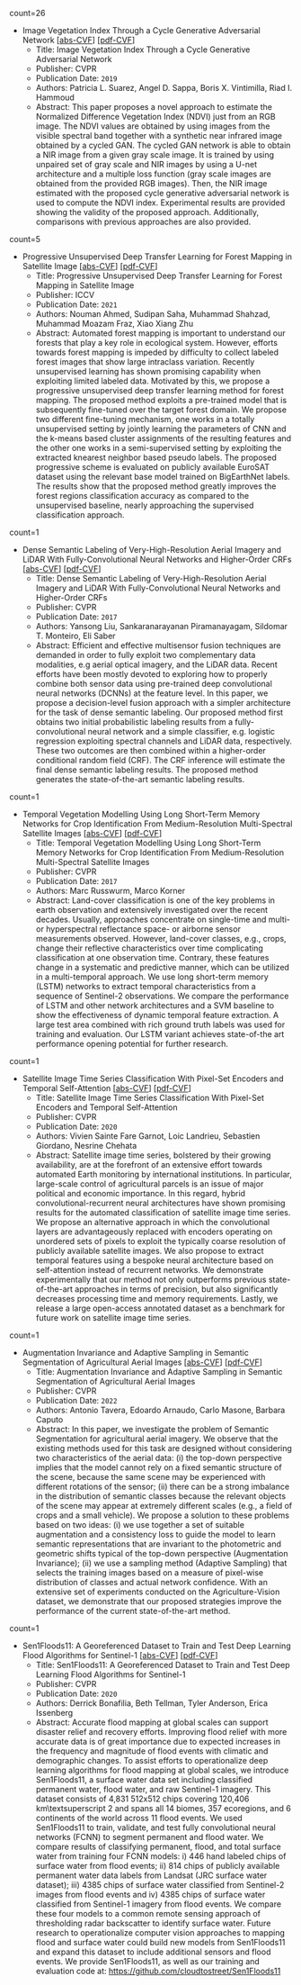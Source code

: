 count=26
* Image Vegetation Index Through a Cycle Generative Adversarial Network
    [[abs-CVF](https://openaccess.thecvf.com/content_CVPRW_2019/html/PBVS/Suarez_Image_Vegetation_Index_Through_a_Cycle_Generative_Adversarial_Network_CVPRW_2019_paper.html)]
    [[pdf-CVF](https://openaccess.thecvf.com/content_CVPRW_2019/papers/PBVS/Suarez_Image_Vegetation_Index_Through_a_Cycle_Generative_Adversarial_Network_CVPRW_2019_paper.pdf)]
    * Title: Image Vegetation Index Through a Cycle Generative Adversarial Network
    * Publisher: CVPR
    * Publication Date: `2019`
    * Authors: Patricia L. Suarez,  Angel D. Sappa,  Boris X. Vintimilla,  Riad I. Hammoud
    * Abstract: This paper proposes a novel approach to estimate the Normalized Difference Vegetation Index (NDVI) just from an RGB image. The NDVI values are obtained by using images from the visible spectral band together with a synthetic near infrared image obtained by a cycled GAN. The cycled GAN network is able to obtain a NIR image from a given gray scale image. It is trained by using unpaired set of gray scale and NIR images by using a U-net architecture and a multiple loss function (gray scale images are obtained from the provided RGB images). Then, the NIR image estimated with the proposed cycle generative adversarial network is used to compute the NDVI index. Experimental results are provided showing the validity of the proposed approach. Additionally, comparisons with previous approaches are also provided.

count=5
* Progressive Unsupervised Deep Transfer Learning for Forest Mapping in Satellite Image
    [[abs-CVF](https://openaccess.thecvf.com/content/ICCV2021W/LUAI/html/Ahmed_Progressive_Unsupervised_Deep_Transfer_Learning_for_Forest_Mapping_in_Satellite_ICCVW_2021_paper.html)]
    [[pdf-CVF](https://openaccess.thecvf.com/content/ICCV2021W/LUAI/papers/Ahmed_Progressive_Unsupervised_Deep_Transfer_Learning_for_Forest_Mapping_in_Satellite_ICCVW_2021_paper.pdf)]
    * Title: Progressive Unsupervised Deep Transfer Learning for Forest Mapping in Satellite Image
    * Publisher: ICCV
    * Publication Date: `2021`
    * Authors: Nouman Ahmed, Sudipan Saha, Muhammad Shahzad, Muhammad Moazam Fraz, Xiao Xiang Zhu
    * Abstract: Automated forest mapping is important to understand our forests that play a key role in ecological system. However, efforts towards forest mapping is impeded by difficulty to collect labeled forest images that show large intraclass variation. Recently unsupervised learning has shown promising capability when exploiting limited labeled data. Motivated by this, we propose a progressive unsupervised deep transfer learning method for forest mapping. The proposed method exploits a pre-trained model that is subsequently fine-tuned over the target forest domain. We propose two different fine-tuning mechanism, one works in a totally unsupervised setting by jointly learning the parameters of CNN and the k-means based cluster assignments of the resulting features and the other one works in a semi-supervised setting by exploiting the extracted knearest neighbor based pseudo labels. The proposed progressive scheme is evaluated on publicly available EuroSAT dataset using the relevant base model trained on BigEarthNet labels. The results show that the proposed method greatly improves the forest regions classification accuracy as compared to the unsupervised baseline, nearly approaching the supervised classification approach.

count=1
* Dense Semantic Labeling of Very-High-Resolution Aerial Imagery and LiDAR With Fully-Convolutional Neural Networks and Higher-Order CRFs
    [[abs-CVF](https://openaccess.thecvf.com/content_cvpr_2017_workshops/w18/html/Liu_Dense_Semantic_Labeling_CVPR_2017_paper.html)]
    [[pdf-CVF](https://openaccess.thecvf.com/content_cvpr_2017_workshops/w18/papers/Liu_Dense_Semantic_Labeling_CVPR_2017_paper.pdf)]
    * Title: Dense Semantic Labeling of Very-High-Resolution Aerial Imagery and LiDAR With Fully-Convolutional Neural Networks and Higher-Order CRFs
    * Publisher: CVPR
    * Publication Date: `2017`
    * Authors: Yansong Liu, Sankaranarayanan Piramanayagam, Sildomar T. Monteiro, Eli Saber
    * Abstract: Efficient and effective multisensor fusion techniques are demanded in order to fully exploit two complementary data modalities, e.g aerial optical imagery, and the LiDAR data. Recent efforts have been mostly devoted to exploring how to properly combine both sensor data using pre-trained deep convolutional neural networks (DCNNs) at the feature level. In this paper, we propose a decision-level fusion approach with a simpler architecture for the task of dense semantic labeling. Our proposed method first obtains two initial probabilistic labeling results from a fully-convolutional neural network and a simple classifier, e.g. logistic regression exploiting spectral channels and LiDAR data, respectively. These two outcomes are then combined within a higher-order conditional random field (CRF). The CRF inference will estimate the final dense semantic labeling results. The proposed method generates the state-of-the-art semantic labeling results.

count=1
* Temporal Vegetation Modelling Using Long Short-Term Memory Networks for Crop Identification From Medium-Resolution Multi-Spectral Satellite Images
    [[abs-CVF](https://openaccess.thecvf.com/content_cvpr_2017_workshops/w18/html/Russwurm_Temporal_Vegetation_Modelling_CVPR_2017_paper.html)]
    [[pdf-CVF](https://openaccess.thecvf.com/content_cvpr_2017_workshops/w18/papers/Russwurm_Temporal_Vegetation_Modelling_CVPR_2017_paper.pdf)]
    * Title: Temporal Vegetation Modelling Using Long Short-Term Memory Networks for Crop Identification From Medium-Resolution Multi-Spectral Satellite Images
    * Publisher: CVPR
    * Publication Date: `2017`
    * Authors: Marc Russwurm, Marco Korner
    * Abstract: Land-cover classification is one of the key problems in earth observation and extensively investigated over the recent decades. Usually, approaches concentrate on single-time and multi- or hyperspectral reflectance space- or airborne sensor measurements observed. However, land-cover classes, e.g., crops, change their reflective characteristics over time complicating classification at one observation time. Contrary, these features change in a systematic and predictive manner, which can be utilized in a multi-temporal approach. We use long short-term memory (LSTM) networks to extract temporal characteristics from a sequence of Sentinel-2 observations. We compare the performance of LSTM and other network architectures and a SVM baseline to show the effectiveness of dynamic temporal feature extraction. A large test area combined with rich ground truth labels was used for training and evaluation. Our LSTM variant achieves state-of-the art performance opening potential for further research.

count=1
* Satellite Image Time Series Classification With Pixel-Set Encoders and Temporal Self-Attention
    [[abs-CVF](https://openaccess.thecvf.com/content_CVPR_2020/html/Garnot_Satellite_Image_Time_Series_Classification_With_Pixel-Set_Encoders_and_Temporal_CVPR_2020_paper.html)]
    [[pdf-CVF](https://openaccess.thecvf.com/content_CVPR_2020/papers/Garnot_Satellite_Image_Time_Series_Classification_With_Pixel-Set_Encoders_and_Temporal_CVPR_2020_paper.pdf)]
    * Title: Satellite Image Time Series Classification With Pixel-Set Encoders and Temporal Self-Attention
    * Publisher: CVPR
    * Publication Date: `2020`
    * Authors: Vivien Sainte Fare Garnot,  Loic Landrieu,  Sebastien Giordano,  Nesrine Chehata
    * Abstract: Satellite image time series, bolstered by their growing availability, are at the forefront of an extensive effort towards automated Earth monitoring by international institutions. In particular, large-scale control of agricultural parcels is an issue of major political and economic importance. In this regard, hybrid convolutional-recurrent neural architectures have shown promising results for the automated classification of satellite image time series. We propose an alternative approach in which the convolutional layers are advantageously replaced with encoders operating on unordered sets of pixels to exploit the typically coarse resolution of publicly available satellite images. We also propose to extract temporal features using a bespoke neural architecture based on self-attention instead of recurrent networks. We demonstrate experimentally that our method not only outperforms previous state-of-the-art approaches in terms of precision, but also significantly decreases processing time and memory requirements. Lastly, we release a large open-access annotated dataset as a benchmark for future work on satellite image time series.

count=1
* Augmentation Invariance and Adaptive Sampling in Semantic Segmentation of Agricultural Aerial Images
    [[abs-CVF](https://openaccess.thecvf.com/content/CVPR2022W/AgriVision/html/Tavera_Augmentation_Invariance_and_Adaptive_Sampling_in_Semantic_Segmentation_of_Agricultural_CVPRW_2022_paper.html)]
    [[pdf-CVF](https://openaccess.thecvf.com/content/CVPR2022W/AgriVision/papers/Tavera_Augmentation_Invariance_and_Adaptive_Sampling_in_Semantic_Segmentation_of_Agricultural_CVPRW_2022_paper.pdf)]
    * Title: Augmentation Invariance and Adaptive Sampling in Semantic Segmentation of Agricultural Aerial Images
    * Publisher: CVPR
    * Publication Date: `2022`
    * Authors: Antonio Tavera, Edoardo Arnaudo, Carlo Masone, Barbara Caputo
    * Abstract: In this paper, we investigate the problem of Semantic Segmentation for agricultural aerial imagery. We observe that the existing methods used for this task are designed without considering two characteristics of the aerial data: (i) the top-down perspective implies that the model cannot rely on a fixed semantic structure of the scene, because the same scene may be experienced with different rotations of the sensor; (ii) there can be a strong imbalance in the distribution of semantic classes because the relevant objects of the scene may appear at extremely different scales (e.g., a field of crops and a small vehicle). We propose a solution to these problems based on two ideas: (i) we use together a set of suitable augmentation and a consistency loss to guide the model to learn semantic representations that are invariant to the photometric and geometric shifts typical of the top-down perspective (Augmentation Invariance); (ii) we use a sampling method (Adaptive Sampling) that selects the training images based on a measure of pixel-wise distribution of classes and actual network confidence. With an extensive set of experiments conducted on the Agriculture-Vision dataset, we demonstrate that our proposed strategies improve the performance of the current state-of-the-art method.

count=1
* Sen1Floods11: A Georeferenced Dataset to Train and Test Deep Learning Flood Algorithms for Sentinel-1
    [[abs-CVF](https://openaccess.thecvf.com/content_CVPRW_2020/html/w11/Bonafilia_Sen1Floods11_A_Georeferenced_Dataset_to_Train_and_Test_Deep_Learning_CVPRW_2020_paper.html)]
    [[pdf-CVF](https://openaccess.thecvf.com/content_CVPRW_2020/papers/w11/Bonafilia_Sen1Floods11_A_Georeferenced_Dataset_to_Train_and_Test_Deep_Learning_CVPRW_2020_paper.pdf)]
    * Title: Sen1Floods11: A Georeferenced Dataset to Train and Test Deep Learning Flood Algorithms for Sentinel-1
    * Publisher: CVPR
    * Publication Date: `2020`
    * Authors: Derrick Bonafilia, Beth Tellman, Tyler Anderson, Erica Issenberg
    * Abstract: Accurate flood mapping at global scales can support disaster relief and recovery efforts. Improving flood relief with more accurate data is of great importance due to expected increases in the frequency and magnitude of flood events with climatic and demographic changes. To assist efforts to operationalize deep learning algorithms for flood mapping at global scales, we introduce Sen1Floods11, a surface water data set including classified permanent water, flood water, and raw Sentinel-1 imagery. This dataset consists of 4,831 512x512 chips covering 120,406 km\textsuperscript 2 and spans all 14 biomes, 357 ecoregions, and 6 continents of the world across 11 flood events. We used Sen1Floods11 to train, validate, and test fully convolutional neural networks (FCNN) to segment permanent and flood water. We compare results of classifying permanent, flood, and total surface water from training four FCNN models: i) 446 hand labeled chips of surface water from flood events; ii) 814 chips of publicly available permanent water data labels from Landsat (JRC surface water dataset); iii) 4385 chips of surface water classified from Sentinel-2 images from flood events and iv) 4385 chips of surface water classified from Sentinel-1 imagery from flood events. We compare these four models to a common remote sensing approach of thresholding radar backscatter to identify surface water. Future research to operationalize computer vision approaches to mapping flood and surface water could build new models from Sen1Floods11 and expand this dataset to include additional sensors and flood events. We provide Sen1Floods11, as well as our training and evaluation code at: https://github.com/cloudtostreet/Sen1Floods11

